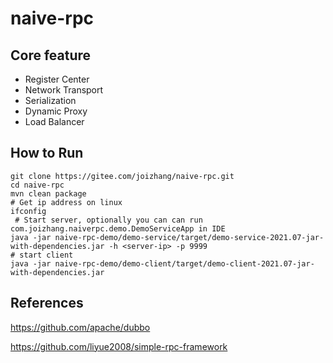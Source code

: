 # naive-rpc

## Core feature
- Register Center
- Network Transport
- Serialization
- Dynamic Proxy
- Load Balancer

## How to Run

```shell
git clone https://gitee.com/joizhang/naive-rpc.git
cd naive-rpc
mvn clean package
# Get ip address on linux
ifconfig 
 # Start server, optionally you can can run com.joizhang.naiverpc.demo.DemoServiceApp in IDE
java -jar naive-rpc-demo/demo-service/target/demo-service-2021.07-jar-with-dependencies.jar -h <server-ip> -p 9999
# start client
java -jar naive-rpc-demo/demo-client/target/demo-client-2021.07-jar-with-dependencies.jar
```

## References

https://github.com/apache/dubbo

https://github.com/liyue2008/simple-rpc-framework